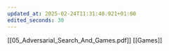 ```yaml
---
updated_at: 2025-02-24T11:31:40.921+01:00
edited_seconds: 30
---
```

[[05_Adversarial_Search_And_Games.pdf]]
[[Games]]
